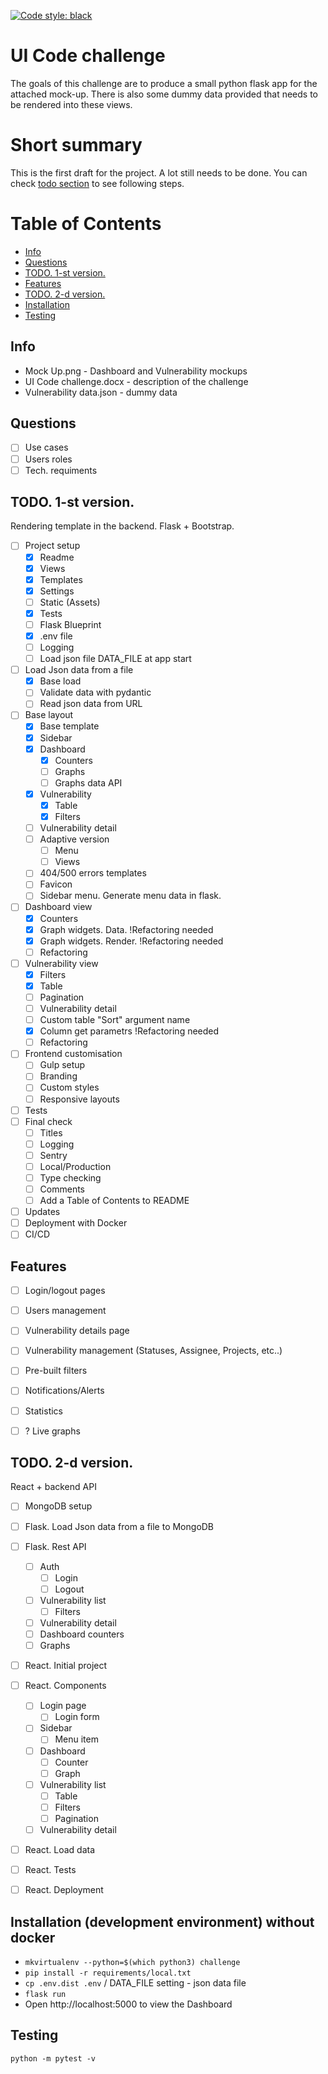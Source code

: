 [![Code style: black](https://img.shields.io/badge/code%20style-black-000000.svg)](https://github.com/psf/black)

# UI Code challenge
The goals of this challenge are to produce a small python flask app for the attached mock-up. There is also some dummy data provided that needs to be rendered into these views.

# Short summary
This is the first draft for the project.
A lot still needs to be done.
You can check [todo section](#todo-1-st-version) to see following steps.

# Table of Contents
 - [Info](#info)
 - [Questions](#questions)
 - [TODO. 1-st version.](#todo-1-st-version)
 - [Features](#features)
 - [TODO. 2-d version.](#todo-2-d-version)
 - [Installation](#installation-development-environment-without-docker)
 - [Testing](#testing)

## Info
 - Mock Up.png - Dashboard and Vulnerability mockups
 - UI Code challenge.docx - description of the challenge
 - Vulnerability data.json - dummy data

## Questions
 - [ ] Use cases
 - [ ] Users roles
 - [ ] Tech. requiments

## TODO. 1-st version.
Rendering template in the backend. Flask + Bootstrap.
 - [ ] Project setup
    - [x] Readme
    - [x] Views
    - [x] Templates
    - [x] Settings
    - [ ] Static (Assets)
    - [x] Tests
    - [ ] Flask Blueprint
    - [x] .env file
    - [ ] Logging
    - [ ] Load json file DATA_FILE at app start
 - [ ] Load Json data from a file
     - [x] Base load
     - [ ] Validate data with pydantic
     - [ ] Read json data from URL
 - [ ] Base layout
    - [x] Base template
    - [x] Sidebar
    - [x] Dashboard
        - [x] Counters
        - [ ] Graphs
        - [ ] Graphs data API
    - [x] Vulnerability
        - [x] Table
        - [x] Filters
    - [ ] Vulnerability detail
    - [ ] Adaptive version
      - [ ] Menu
      - [ ] Views
    - [ ] 404/500 errors templates
    - [ ] Favicon
    - [ ] Sidebar menu. Generate menu data in flask.
 - [ ] Dashboard view
    - [x] Counters
    - [x] Graph widgets. Data. !Refactoring needed
    - [x] Graph widgets. Render. !Refactoring needed
    - [ ] Refactoring
 - [ ] Vulnerability view
    - [x] Filters
    - [x] Table
    - [ ] Pagination
    - [ ] Vulnerability detail
    - [ ] Custom table "Sort" argument name
    - [x] Column get parametrs !Refactoring needed
    - [ ] Refactoring
 - [ ] Frontend customisation
    - [ ] Gulp setup
    - [ ] Branding
    - [ ] Custom styles
    - [ ] Responsive layouts
 - [ ] Tests
 - [ ] Final check
    - [ ] Titles
    - [ ] Logging
    - [ ] Sentry
    - [ ] Local/Production
    - [ ] Type checking
    - [ ] Comments
    - [ ] Add a Table of Contents to README
 - [ ] Updates
 - [ ] Deployment with Docker
 - [ ] CI/CD

## Features
 - [ ] Login/logout pages
 - [ ] Users management
 - [ ] Vulnerability details page
 - [ ] Vulnerability management (Statuses, Assignee, Projects, etc..)
 - [ ] Pre-built filters
 - [ ] Notifications/Alerts
 - [ ] Statistics
 - [ ] ? Live graphs


## TODO. 2-d version.
React + backend API
 - [ ]  MongoDB setup
 - [ ]  Flask. Load Json data from a file to MongoDB
 - [ ]  Flask. Rest API
	 - [ ]  Auth
        - [ ] Login
        - [ ] Logout
	 - [ ]  Vulnerability list
        - [ ]  Filters
	 - [ ]  Vulnerability detail
	 - [ ]  Dashboard counters
	 - [ ]  Graphs
 - [ ]  React. Initial project
 - [ ]  React. Components
	 - [ ] Login page
        - [ ] Login form
	 - [ ] Sidebar
		 - [ ] Menu item
	 - [ ]  Dashboard
		 - [ ]  Counter
		 - [ ]  Graph
	 - [ ]  Vulnerability list
		 - [ ]  Table
		 - [ ]  Filters
         - [ ]  Pagination
	 - [ ]  Vulnerability detail
 - [ ]  React. Load data
 - [ ]  React. Tests
 - [ ]  React. Deployment


## Installation (development environment) without docker
 - ```mkvirtualenv --python=$(which python3) challenge```
 - ```pip install -r requirements/local.txt```
 - ```cp .env.dist .env``` / DATA_FILE setting - json data file
 - ```flask run```
 - Open http://localhost:5000 to view the Dashboard

## Testing
```python -m pytest -v```
